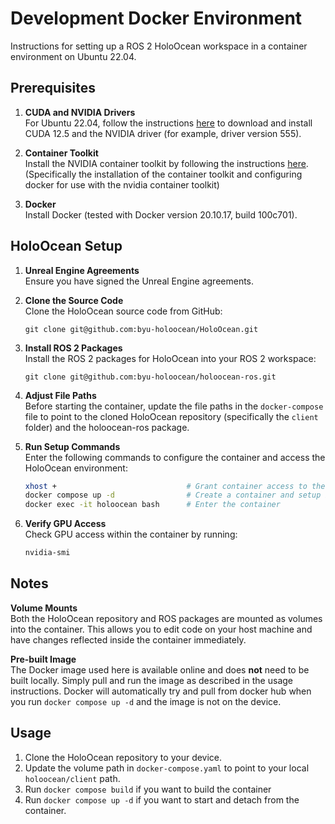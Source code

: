 # Development Docker Environment

Instructions for setting up a ROS 2 HoloOcean workspace in a container environment on Ubuntu 22.04.

Prerequisites
-------------

1. **CUDA and NVIDIA Drivers**  
   For Ubuntu 22.04, follow the instructions [here](https://developer.nvidia.com/cuda-downloads?target_os=Linux&target_arch=x86_64&Distribution=Ubuntu&target_version=22.04&target_type=deb_local) to download and install CUDA 12.5 and the NVIDIA driver (for example, driver version 555).

2. **Container Toolkit**  
   Install the NVIDIA container toolkit by following the instructions [here](https://docs.nvidia.com/datacenter/cloud-native/container-toolkit/1.16.0/install-guide.html).
   (Specifically the installation of the container toolkit and configuring docker for use with the nvidia container toolkit)

4. **Docker**  
   Install Docker (tested with Docker version 20.10.17, build 100c701).

HoloOcean Setup
---------------

1. **Unreal Engine Agreements**  
   Ensure you have signed the Unreal Engine agreements.

2. **Clone the Source Code**  
   Clone the HoloOcean source code from GitHub:
   ```
   git clone git@github.com:byu-holoocean/HoloOcean.git
   ```

3. **Install ROS 2 Packages**  
   Install the ROS 2 packages for HoloOcean into your ROS 2 workspace:
   ```
   git clone git@github.com:byu-holoocean/holoocean-ros.git
   ```

4. **Adjust File Paths**  
    Before starting the container, update the file paths in the `docker-compose` file to point to the cloned HoloOcean repository (specifically the `client` folder) and the holoocean-ros package.

5. **Run Setup Commands**  
   Enter the following commands to configure the container and access the HoloOcean environment:

   ```bash
   xhost +                             # Grant container access to the screen
   docker compose up -d                # Create a container and setup based on the holoocean ros image
   docker exec -it holoocean bash      # Enter the container
   ```

6. **Verify GPU Access**  
   Check GPU access within the container by running:
   ```bash
   nvidia-smi
   ```


## Notes

**Volume Mounts**  
    Both the HoloOcean repository and ROS packages are mounted as volumes into the container. This allows you to edit code on your host machine and have changes reflected inside the container immediately.

**Pre-built Image**  
    The Docker image used here is available online and does **not** need to be built locally. Simply pull and run the image as described in the usage instructions. Docker will automatically try and pull from docker hub when you run `docker compose up -d` and the image is not on the device.

## Usage

1. Clone the HoloOcean repository to your device.
2. Update the volume path in `docker-compose.yaml` to point to your local `holoocean/client` path.
3. Run `docker compose build` if you want to build the container
4. Run `docker compose up -d` if you want to start and detach from the container. 